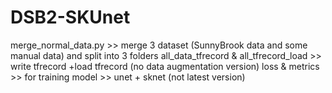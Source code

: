 # DSB2-SKUnet
merge_normal_data.py  >>  merge 3 dataset (SunnyBrook data and some manual data) and split into 3 folders 
all_data_tfrecord  &  all_tfrecord_load  >>  write tfrecord  +load tfrecord (no data augmentation version)
loss  &  metrics  >>  for training
model  >>  unet + sknet (not latest version)
